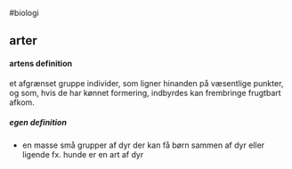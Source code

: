 #biologi 
## arter
#### artens definition
et afgrænset gruppe individer, som ligner hinanden på væsentlige punkter, og som, hvis de har kønnet formering, indbyrdes kan frembringe frugtbart afkom.
##### egen definition
- en masse små grupper af dyr der kan få børn sammen af dyr eller ligende fx. hunde er en art af dyr
